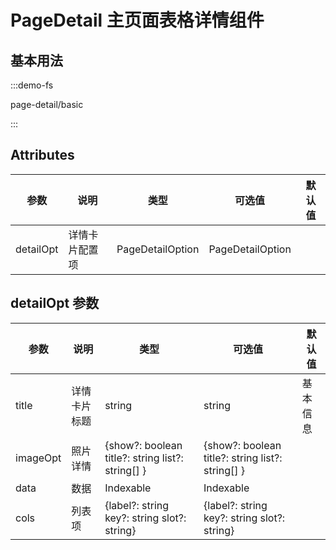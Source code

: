 # PageDetail 主页面表格详情组件

## 基本用法

:::demo-fs

page-detail/basic

:::

## Attributes
| 参数      | 说明          | 类型      | 可选值                           | 默认值  |
|---------- |-------------- |---------- |--------------------------------  |-------- |
| detailOpt | 详情卡片配置项 |   PageDetailOption   |  PageDetailOption |

## detailOpt 参数
| 参数      | 说明          | 类型      | 可选值                           | 默认值  |
|---------- |-------------- |---------- |--------------------------------  |-------- |
| title | 详情卡片标题 | string  | string  | 基本信息  |
| imageOpt | 照片详情 | {show?: boolean title?: string list?: string[] }  | {show?: boolean title?: string list?: string[] }  |   |
| data | 数据 | Indexable  | Indexable  |   |
| cols | 列表项 | {label?: string key?: string slot?: string}  | {label?: string key?: string slot?: string}  |   |

